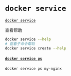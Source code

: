 # `docker service`

[`docker service`](https://docs.docker.com/engine/reference/commandline/service/)

查看帮助

```bash
docker service --help
# 查看子命令帮助
docker service create --help
```

#### [`docker service ps`](https://docs.docker.com/engine/reference/commandline/service_ps/)

```bash
docker service ps my-nginx
```
